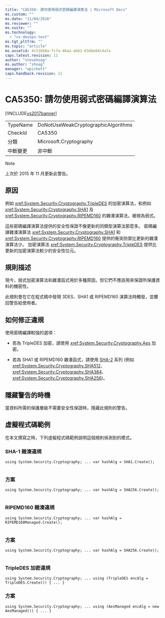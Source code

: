 ```yaml
---
title: "CA5350: 請勿使用弱式密碼編譯演算法 | Microsoft Docs"
ms.custom: ""
ms.date: "11/04/2016"
ms.reviewer: ""
ms.suite: ""
ms.technology: 
  - "vs-devops-test"
ms.tgt_pltfrm: ""
ms.topic: "article"
ms.assetid: 4c51bb8a-fcfa-46aa-ab61-634be84c4a7a
caps.latest.revision: 11
author: "stevehoag"
ms.author: "shoag"
manager: "wpickett"
caps.handback.revision: 11
---
```

# CA5350: 請勿使用弱式密碼編譯演算法
[!INCLUDE[vs2017banner](../code-quality/includes/vs2017banner.md)]

|||  
|-|-|  
|TypeName|DoNotUseWeakCryptographicAlgorithms|  
|CheckId|CA5350|  
|分類|Microsoft.Cryptography|  
|中斷變更|非中斷|  
  
> [!NOTE]
>  上次於 2015 年 11 月更新此警告。  
  
## 原因  
 例如 <xref:System.Security.Cryptography.TripleDES> 的加密演算法，和例如 <xref:System.Security.Cryptography.SHA1> 及 <xref:System.Security.Cryptography.RIPEMD160> 的雜湊演算法，被視為弱式。  
  
 這些密碼編譯演算法提供的安全性保證不像更新的同類型演算法那麼多。 密碼編譯雜湊演算法 <xref:System.Security.Cryptography.SHA1> 和 <xref:System.Security.Cryptography.RIPEMD160> 提供的衝突防禦比更新的雜湊演算法少。 加密演算法 <xref:System.Security.Cryptography.TripleDES> 提供比更新的加密演算法較少的安全性位元。  
  
## 規則描述  
 現今，弱式加密演算法和雜湊函式用於多種原因，但它們不應該用來保證所保護資料的機密性。  
  
 此規則會在它在程式碼中發現 3DES、SHA1 或 RIPEMD160 演算法時觸發，並擲回警告給使用者。  
  
## 如何修正違規  
 使用密碼編譯較強的選項：  
  
-   若為 TripleDES 加密，請使用 <xref:System.Security.Cryptography.Aes> 加密。  
  
-   若為 SHA1 或 RIPEMD160 雜湊函式，請使用 [SHA\-2](https://msdn.microsoft.com/en-us/library/windows/desktop/aa382459.aspx) 系列 \(例如 <xref:System.Security.Cryptography.SHA512>、<xref:System.Security.Cryptography.SHA384>、<xref:System.Security.Cryptography.SHA256>\)。  
  
## 隱藏警告的時機  
 當資料所需的保護層級不需要安全性保證時，隱藏此規則的警告。  
  
## 虛擬程式碼範例  
 在本文撰寫之時，下列虛擬程式碼範例說明這個規則偵測到的模式。  
  
### SHA\-1 雜湊違規  
  
```  
using System.Security.Cryptography; ... var hashAlg = SHA1.Create();  
  
```  
  
### 方案  
  
```  
using System.Security.Cryptography; ... var hashAlg = SHA256.Create();  
  
```  
  
### RIPEMD160 雜湊違規  
  
```  
using System.Security.Cryptography; ... var hashAlg = RIPEMD160Managed.Create();  
  
```  
  
### 方案  
  
```  
using System.Security.Cryptography; ... var hashAlg = SHA256.Create();  
  
```  
  
### TripleDES 加密違規  
  
```  
using System.Security.Cryptography; ... using (TripleDES encAlg = TripleDES.Create()) { ... }  
```  
  
### 方案  
  
```  
using System.Security.Cryptography; ... using (AesManaged encAlg = new AesManaged()) { ... }  
```